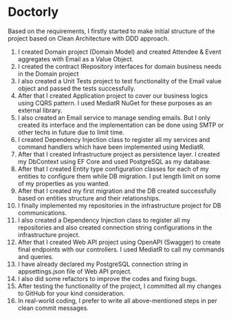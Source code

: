 # Doctorly

Based on the requirements, I firstly started to make initial structure of the project based on Clean Architecture with DDD approach.
1.	I created Domain project (Domain Model) and created Attendee & Event aggregates with Email as a Value Object. 
2.	I created the contract IRepository interfaces for domain business needs in the Domain project 
3.	I also created a Unit Tests project to test functionality of the Email value object and passed the tests successfully. 
4.	After that I created Application project to cover our business logics using CQRS pattern. I used MediatR NuGet for these purposes as an external library. 
5.	 I also created an Email service to manage sending emails. But I only created its interface and the implementation can be done using SMTP or other techs in future due to limit time.
6.	I created Dependency Injection class to register all my services and command handlers which have been implemented using MediatR.
7.	After that I created Infrastructure project as persistence layer. I created my DbContext using EF Core and used PostgreSQL as my database. 
8.	After that I created Entity type configuration classes for each of my entities to configure them while DB migration. I put length limit on some of my properties as you wanted. 
9.	After that I created my first migration and the DB created successfully based on entities structure and their relationships.
10.	I finally implemented my repositories in the infrastructure project for DB communications.
11.	I also created a Dependency Injection class to register all my repositories and also created connection string configurations in the infrastructure project.
12.	After that I created Web API project using OpenAPI (Swagger) to create final endpoints with our controllers. I used MediatR to call my commands and queries. 
13.	I have already declared my PostgreSQL connection string in appsettings.json file of Web API project. 
14.	I also did some refactors to improve the codes and fixing bugs. 
15.	After testing the functionality of the project, I committed all my changes to GitHub for your kind consideration.
16.	In real-world coding, I prefer to write all above-mentioned steps in per clean commit messages. 
